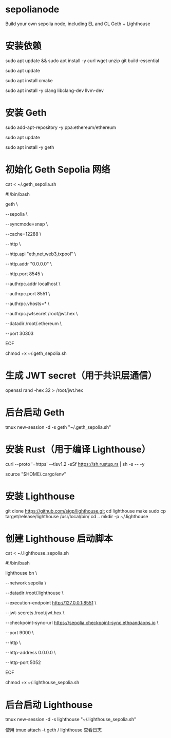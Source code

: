 # sepolianode
Build your own sepolia node, including EL and CL
Geth + Lighthouse

# 安装依赖
sudo apt update && sudo apt install -y curl wget unzip git build-essential

sudo apt update

sudo apt install cmake

sudo apt install -y clang libclang-dev llvm-dev


# 安装 Geth
sudo add-apt-repository -y ppa:ethereum/ethereum

sudo apt update

sudo apt install -y geth

# 初始化 Geth Sepolia 网络
cat <<EOF > ~/.geth_sepolia.sh

#!/bin/bash

geth \\

  --sepolia \\
  
  --syncmode=snap \\
  
  --cache=12288 \\
  
  --http \\
  
  --http.api "eth,net,web3,txpool" \\
  
  --http.addr "0.0.0.0" \\
  
  --http.port 8545 \\
  
  --authrpc.addr localhost \\
  
  --authrpc.port 8551 \\
  
  --authrpc.vhosts=* \\
  
  --authrpc.jwtsecret /root/jwt.hex \\
  
  --datadir /root/.ethereum \\
  
  --port 30303
  
EOF


chmod +x ~/.geth_sepolia.sh

# 生成 JWT secret（用于共识层通信）
openssl rand -hex 32 > /root/jwt.hex

# 后台启动 Geth
tmux new-session -d -s geth "~/.geth_sepolia.sh"

# 安装 Rust（用于编译 Lighthouse）
curl --proto '=https' --tlsv1.2 -sSf https://sh.rustup.rs | sh -s -- -y

source "$HOME/.cargo/env"

# 安装 Lighthouse
git clone https://github.com/sigp/lighthouse.git
cd lighthouse
make
sudo cp target/release/lighthouse /usr/local/bin/
cd ..
mkdir -p ~/.lighthouse

# 创建 Lighthouse 启动脚本
cat <<EOF > ~/.lighthouse_sepolia.sh

#!/bin/bash

lighthouse bn \\

  --network sepolia \\
  
  --datadir /root/.lighthouse \\
  
  --execution-endpoint http://127.0.0.1:8551 \\
  
  --jwt-secrets /root/jwt.hex \\
  
  --checkpoint-sync-url https://sepolia.checkpoint-sync.ethpandaops.io \\
  
  --port 9000 \\
  
  --http \\
  
  --http-address 0.0.0.0 \\
  
  --http-port 5052
  
EOF

chmod +x ~/.lighthouse_sepolia.sh

# 后台启动 Lighthouse
tmux new-session -d -s lighthouse "~/.lighthouse_sepolia.sh"

使用 tmux attach -t geth / lighthouse 查看日志



